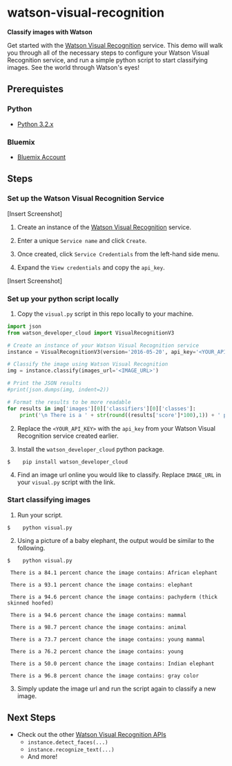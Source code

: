 # watson-visual-recognition

**Classify images with Watson**

Get started with the [Watson Visual Recognition](https://console.bluemix.net/catalog/services/visual-recognition) service. This demo will walk you through all of the necessary steps to configure your Watson Visual Recognition service, and run a simple python script to start classifying images. See the world through Watson's eyes!

## Prerequistes

### Python
* [Python 3.2.x](https://www.python.org/downloads/)

### Bluemix
* [Bluemix Account](https://console.bluemix.net/)

## Steps
### Set up the Watson Visual Recognition Service

[Insert Screenshot]

1. Create an instance of the [Watson Visual Recognition](https://console.bluemix.net/catalog/services/visual-recognition) service.

2. Enter a unique `Service name` and click `Create`.

3. Once created, click `Service Credentials` from the left-hand side menu.

4. Expand the `View credentials` and copy the `api_key`.

[Insert Screenshot]

### Set up your python script locally

1. Copy the `visual.py` script in this repo locally to your machine.

```python
import json
from watson_developer_cloud import VisualRecognitionV3

# Create an instance of your Watson Visual Recognition service
instance = VisualRecognitionV3(version='2016-05-20', api_key='<YOUR_API_KEY>')

# Classify the image using Watson Visual Recognition
img = instance.classify(images_url='<IMAGE_URL>')

# Print the JSON results
#print(json.dumps(img, indent=2))

# Format the results to be more readable
for results in img['images'][0]['classifiers'][0]['classes']:
    print('\n There is a ' + str(round((results['score']*100),1)) + ' percent chance the image contains: '+ results['class'])
```

2. Replace the `<YOUR_API_KEY>` with the `api_key` from your Watson Visual Recognition service created earlier.

3. Install the `watson_developer_cloud` python package.

```
$    pip install watson_developer_cloud
```

4. Find an image url online you would like to classify. Replace `IMAGE_URL` in your `visual.py` script with the link.

### Start classifying images

1. Run your script.

```
$    python visual.py
```

2. Using a picture of a baby elephant, the output would be similar to the following.

```
$    python visual.py 

 There is a 84.1 percent chance the image contains: African elephant

 There is a 93.1 percent chance the image contains: elephant

 There is a 94.6 percent chance the image contains: pachyderm (thick skinned hoofed)

 There is a 94.6 percent chance the image contains: mammal

 There is a 98.7 percent chance the image contains: animal

 There is a 73.7 percent chance the image contains: young mammal

 There is a 76.2 percent chance the image contains: young

 There is a 50.0 percent chance the image contains: Indian elephant

 There is a 96.8 percent chance the image contains: gray color
```

3. Simply update the image url and run the script again to classify a new image.

## Next Steps
* Check out the other [Watson Visual Recognition APIs](https://github.com/watson-developer-cloud/python-sdk/tree/master/examples/visual_recognition_v3.py)
  * `instance.detect_faces(...)`
  * `instance.recognize_text(...)`
  * And more!
